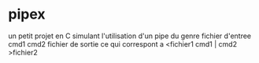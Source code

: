 # pipex
un petit projet en C simulant l'utilisation d'un pipe du genre 
fichier d'entree cmd1 cmd2 fichier de sortie 
ce qui correspont a 
<fichier1 cmd1 | cmd2 >fichier2

